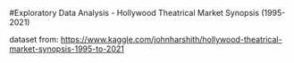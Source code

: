 #Exploratory Data Analysis - Hollywood Theatrical Market Synopsis (1995-2021)

dataset from: https://www.kaggle.com/johnharshith/hollywood-theatrical-market-synopsis-1995-to-2021
